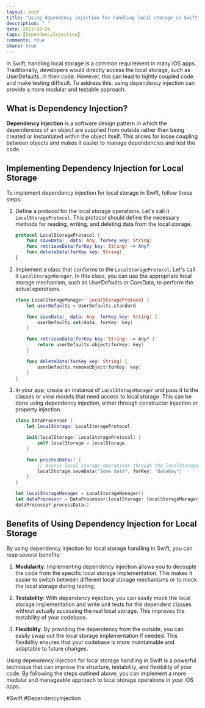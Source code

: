 ```yaml
---
layout: post
title: "Using dependency injection for handling local storage in Swift"
description: " "
date: 2023-09-24
tags: [DependencyInjection]
comments: true
share: true
---
```


In Swift, handling local storage is a common requirement in many iOS apps. Traditionally, developers would directly access the local storage, such as UserDefaults, in their code. However, this can lead to tightly coupled code and make testing difficult. To address this, using dependency injection can provide a more modular and testable approach.

## What is Dependency Injection?

**Dependency injection** is a software design pattern in which the dependencies of an object are supplied from outside rather than being created or instantiated within the object itself. This allows for loose coupling between objects and makes it easier to manage dependencies and test the code.

## Implementing Dependency Injection for Local Storage

To implement dependency injection for local storage in Swift, follow these steps:

1. Define a protocol for the local storage operations. Let's call it `LocalStorageProtocol`. This protocol should define the necessary methods for reading, writing, and deleting data from the local storage.

   ```swift
   protocol LocalStorageProtocol {
       func saveData(_ data: Any, forKey key: String)
       func retrieveData(forKey key: String) -> Any?
       func deleteData(forKey key: String)
   }
   ```

2. Implement a class that conforms to the `LocalStorageProtocol`. Let's call it `LocalStorageManager`. In this class, you can use the appropriate local storage mechanism, such as UserDefaults or CoreData, to perform the actual operations.

   ```swift
   class LocalStorageManager: LocalStorageProtocol {
       let userDefaults = UserDefaults.standard
   
       func saveData(_ data: Any, forKey key: String) {
           userDefaults.set(data, forKey: key)
       }
   
       func retrieveData(forKey key: String) -> Any? {
           return userDefaults.object(forKey: key)
       }
   
       func deleteData(forKey key: String) {
           userDefaults.removeObject(forKey: key)
       }
   }
   ```

3. In your app, create an instance of `LocalStorageManager` and pass it to the classes or view models that need access to local storage. This can be done using dependency injection, either through constructor injection or property injection.

   ```swift
   class DataProcessor {
       let localStorage: LocalStorageProtocol
   
       init(localStorage: LocalStorageProtocol) {
           self.localStorage = localStorage
       }
   
       func processData() {
           // Access local storage operations through the localStorage property
           localStorage.saveData("Some data", forKey: "dataKey")
       }
   }

   let localStorageManager = LocalStorageManager()
   let dataProcessor = DataProcessor(localStorage: localStorageManager)
   dataProcessor.processData()
   ```

## Benefits of Using Dependency Injection for Local Storage

By using dependency injection for local storage handling in Swift, you can reap several benefits:

1. **Modularity**: Implementing dependency injection allows you to decouple the code from the specific local storage implementation. This makes it easier to switch between different local storage mechanisms or to mock the local storage during testing.

2. **Testability**: With dependency injection, you can easily mock the local storage implementation and write unit tests for the dependent classes without actually accessing the real local storage. This improves the testability of your codebase.

3. **Flexibility**: By providing the dependency from the outside, you can easily swap out the local storage implementation if needed. This flexibility ensures that your codebase is more maintainable and adaptable to future changes.

Using dependency injection for local storage handling in Swift is a powerful technique that can improve the structure, testability, and flexibility of your code. By following the steps outlined above, you can implement a more modular and manageable approach to local storage operations in your iOS apps.

#Swift #DependencyInjection